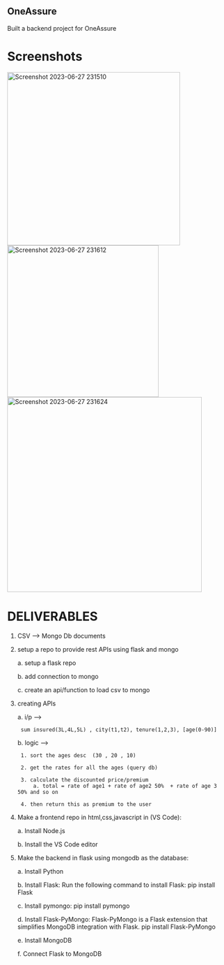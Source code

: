 ## OneAssure
Built a backend project for OneAssure

# Screenshots

<img width="397" alt="Screenshot 2023-06-27 231510" src="https://github.com/Shriya-Sonam/oneAssure/assets/86159436/dc61cb3e-4c83-41ca-b1fc-df4dfa108adf">

<img width="348" alt="Screenshot 2023-06-27 231612" src="https://github.com/Shriya-Sonam/oneAssure/assets/86159436/66b330f7-3603-42bf-911c-62d4b64bc5db">

<img width="447" alt="Screenshot 2023-06-27 231624" src="https://github.com/Shriya-Sonam/oneAssure/assets/86159436/52869a15-ddc2-40cb-b6a7-53b3368b1625">

# DELIVERABLES
1. CSV --> Mongo Db documents

2. setup a repo to provide rest APIs using flask and mongo 

    a. setup a flask repo
   
    b. add connection to mongo
   
    c. create an api/function to load csv to mongo 

4. creating APIs
     
    a. i/p -->
   
        sum insured(3L,4L,5L) , city(t1,t2), tenure(1,2,3), [age(0-90)] 

    b. logic -->
   
        1. sort the ages desc  (30 , 20 , 10)
   
        2. get the rates for all the ages (query db)
   
        3. calculate the discounted price/premium
            a. total = rate of age1 + rate of age2 50%  + rate of age 3 50% and so on
   
        4. then return this as premium to the user 

6. Make a frontend repo in html,css,javascript in (VS Code):
   
   a. Install Node.js
   
   b. Install the VS Code editor

7. Make the backend in flask using mongodb as the database:
   
   a. Install Python
   
   b. Install Flask: Run the following command to install Flask:
      pip install Flask
   
   c. Install pymongo:
      pip install pymongo
   
   d. Install Flask-PyMongo: Flask-PyMongo is a Flask extension that simplifies MongoDB integration with Flask. 
      pip install Flask-PyMongo
   
   e. Install MongoDB
   
   f. Connect Flask to MongoDB
   



